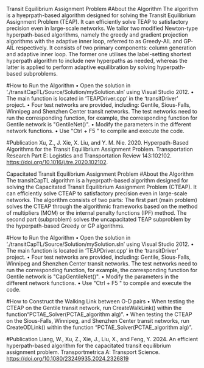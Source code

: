 Transit Equilibrium Assignment Problem
#About the Algorithm
The algorithm is a hyeprpath-based algorithm designed for solving the Transit Equilibrium Assignment Problem (TEAP). It can efficiently solve TEAP to satisfactory precision even in large-scale networks. We tailor two modified Newton-type hyperpath-based algorithms, namely the greedy and gradient projection algorithms with the adaptive inner loop, referred to as Greedy-AIL and GP-AIL respectively. It consists of two primary components: column generation and adaptive inner loop. The former one utilises the label-setting shortest hyperpath algorithm to include new hyperpaths as needed, whereas the latter is applied to perform adaptive equilibration by solving hyperpath-based subproblems. 

#How to Run the Algorithm
•	Open the solution in ‘./transitCapTL/Source/Solution/mySolution.sln’ using Visual Studio 2012.
•	The main function is located in ‘TEAPDriver.cpp’ in the ‘transitDriver’ project.
•	Four test networks are provided, including: Gentile, Sious-Falls, Winnipeg and Shenzhen Center transit networks. The test networks need to run the corresponding function, for example, the corresponding function for Gentile network is "GentileNet()".
•	Modify the parameters in the different network functions.
•	Use "Ctrl + F5 " to compile and execute the code.

#Publication
Xu, Z., J. Xie, X. Liu, and Y. M. Nie. 2020. Hyperpath-Based Algorithms for the Transit Equilibrium Assignment Problem. Transportation Research Part E: Logistics and Transportation Review 143:102102. https://doi.org/10.1016/j.tre.2020.102102.

Capacitated Transit Equilibrium Assignment Problem
#About the Algorithm
The transitCapTL algorithm is a hyeprpath-based algorithm designed for solving the Capacitated Transit Equilibrium Assignment Problem (CTEAP). It can efficiently solve CTEAP to satisfactory precision even in large-scale networks. The algorithm consists of two parts:
The first part (main problem) solves the CTEAP through the algorithmic frameworks based on the method of multipliers (MOM) or the internal penalty functions (IPF) method.
The second part (subproblem) solves the uncapacitated TEAP subproblem by the hyperpath-based Greedy or GP algorithms.

#How to Run the Algorithm
•	Open the solution in ‘./transitCapTL/Source/Solution/mySolution.sln’ using Visual Studio 2012.
•	The main function is located in ‘TEAPDriver.cpp’ in the ‘transitDriver’ project.
•	Four test networks are provided, including: Gentile, Sious-Falls, Winnipeg and Shenzhen Center transit networks. The test networks need to run the corresponding function, for example, the corresponding function for Gentile network is "CapGentileNet()".
•	Modify the parameters in the different network functions.
•	Use "Ctrl + F5 " to compile and execute the code.

#How to Construct the Walking Link between O-D pairs
•	When testing the CTEAP on the Gentile transit network, run CreateWalkLink() within the function“PCTAE_Solver(PCTAE_algorithm alg)”.
•	When testing the CTEAP on the Sious-Falls, Winnipeg, and Shenzhen Center transit networks, run CreateODLink() within the function “PCTAE_Solver(PCTAE_algorithm alg)”.

#Publication
Liang, W., Xu, Z., Xie, J., Liu, X., and Feng, Y. 2024. An efficient hyperpath-based algorithm for the capacitated transit equilibrium assignment problem. Transportmetrica A: Transport Science. https://doi.org/10.1080/23249935.2024.2326819

